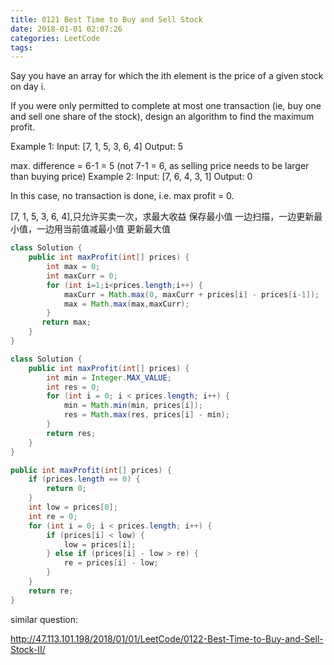 ```yaml
---
title: 0121 Best Time to Buy and Sell Stock
date: 2018-01-01 02:07:26
categories: LeetCode
tags:
---
```



Say you have an array for which the ith element is the price of a given stock on day i.

If you were only permitted to complete at most one transaction (ie, buy one and sell one share of the stock), design an algorithm to find the maximum profit.

Example 1:
Input: [7, 1, 5, 3, 6, 4]
Output: 5

max. difference = 6-1 = 5 (not 7-1 = 6, as selling price needs to be larger than buying price)
Example 2:
Input: [7, 6, 4, 3, 1]
Output: 0

In this case, no transaction is done, i.e. max profit = 0.

[7, 1, 5, 3, 6, 4],只允许买卖一次，求最大收益
保存最小值
一边扫描，一边更新最小值，一边用当前值减最小值
更新最大值


```java
class Solution {
    public int maxProfit(int[] prices) {
        int max = 0;
        int maxCurr = 0;
        for (int i=1;i<prices.length;i++) {
            maxCurr = Math.max(0, maxCurr + prices[i] - prices[i-1]);
            max = Math.max(max,maxCurr);
        }
       return max;
    }
}
```

```java
class Solution {
    public int maxProfit(int[] prices) {
        int min = Integer.MAX_VALUE;
        int res = 0;
        for (int i = 0; i < prices.length; i++) {
            min = Math.min(min, prices[i]);
            res = Math.max(res, prices[i] - min);
        }
        return res;
    }
}
```

```java
public int maxProfit(int[] prices) {
    if (prices.length == 0) {
        return 0;
    }
    int low = prices[0];
    int re = 0;
    for (int i = 0; i < prices.length; i++) {
        if (prices[i] < low) {
            low = prices[i];
        } else if (prices[i] - low > re) {
            re = prices[i] - low;
        }
    }
    return re;
}
```


similar question:

http://47.113.101.198/2018/01/01/LeetCode/0122-Best-Time-to-Buy-and-Sell-Stock-II/



